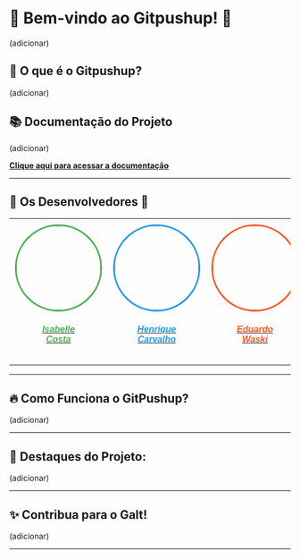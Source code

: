 # 🎉 **Bem-vindo ao Gitpushup!** 🎉

(adicionar)

## 🚀 O que é o Gitpushup?

(adicionar)

## 📚 **Documentação do Projeto**

(adicionar)

[**Clique aqui para acessar a documentação**](#)

---

## 🌟 **Os Desenvolvedores** 🌟

<center>
    <table style="margin-left: auto; margin-right: auto; border-collapse: collapse;">
        <tr>
            <td align="center" style="padding: 10px;">
                <a href="https://github.com/isacostaf">
                    <img style="border-radius: 50%; border: 3px solid #4CAF50;" src="https://github.com/isacostaf.png" width="150px;"/>
                    <h5 style="font-family: 'Arial', sans-serif; color: #4CAF50;">Isabelle<br>Costa</h5>
                </a>
            </td>
            <td align="center" style="padding: 10px;">
                <a href="https://github.com/henriquecarv3">
                    <img style="border-radius: 50%; border: 3px solid #2196F3;" src="https://github.com/henriquecarv3.png" width="150px;"/>
                    <h5 style="font-family: 'Arial', sans-serif; color: #2196F3;">Henrique<br>Carvalho</h5>
                </a>
            </td>
            <td align="center" style="padding: 10px;">
                <a href="https://github.com/EduardoWaski">
                    <img style="border-radius: 50%; border: 3px solid #FF5722;" src="https://github.com/EduardoWaski.png" width="150px;"/>
                    <h5 style="font-family: 'Arial', sans-serif; color: #FF5722;">Eduardo<br>Waski</h5>
                </a>
            </td>
            <td align="center" style="padding: 10px;">
                <a href="https://github.com/Luidooo">
                    <img style="border-radius: 50%; border: 3px solid #9C27B0;" src="https://github.com/Luidooo.png" width="150px;"/>
                    <h5 style="font-family: 'Arial', sans-serif; color: #9C27B0;">Luiz<br>Oliveira</h5>
                </a>
            </td>
        </tr>
    </table>
</center>

---

## 🔥 Como Funciona o GitPushup?

(adicionar)

---

## 🌈 **Destaques do Projeto:**

(adicionar)

---

## ✨ **Contribua para o Galt!**

(adicionar)

---
